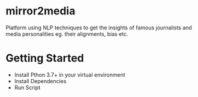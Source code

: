 # mirror2media
Platform using NLP techniques to get the insights of famous journalists and media personalities eg. their alignments, bias etc. 

# Getting Started
* Install Pthon 3.7+ in your virtual environment
* Install Dependencies
* Run Script 
